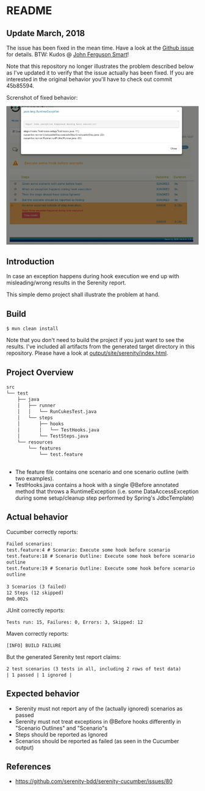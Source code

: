 # README

## Update March, 2018

The issue has been fixed in the mean time. Have a look at the
 [Github issue](https://github.com/serenity-bdd/serenity-cucumber/issues/80) for details. BTW: Kudos @ [John Ferguson Smart](https://github.com/wakaleo)!

Note that this repository no longer illustrates the problem described below as I've updated it to verify that the 
issue actually has been fixed. If you are interested in the original behavior you'll have to check out commit 45b85594.

Screnshot of fixed behavior:

![Screenshot of fixed report](https://raw.githubusercontent.com/datentyp/bugs-cucumber-hooks-and-serenity-report/master/output/fixed-report-screenshot.jpg)

## Introduction

In case an exception happens during hook execution we end up with misleading/wrong results in the Serenity report.

This simple demo project shall illustrate the problem at hand.

## Build

```
$ mvn clean install
```

Note that you don't need to build the project if you just want to see the results. I've included all artifacts from
 the generated target  directory in this repository. Please have a look at [output/site/serenity/index.html](https://rawgit.com/datentyp/bugs-cucumber-hooks-and-serenity-report/master/output/site/serenity/index.html).

## Project Overview 

```
src
└── test
    ├── java
    │   ├── runner
    │   │   └── RunCukesTest.java
    │   └── steps
    │       ├── hooks
    │       │   └── TestHooks.java
    │       └── TestSteps.java
    └── resources
        └── features
            └── test.feature


```

 * The feature file contains one scenario and one scenario outline (with two examples).
 * TestHooks.java contains a hook with a single @Before annotated method that throws a RuntimeException
   (i.e. some DataAccessException during some setup/cleanup step performed by Spring's JdbcTemplate) 


## Actual behavior

Cucumber correctly reports:

```
Failed scenarios:
test.feature:4 # Scenario: Execute some hook before scenario
test.feature:18 # Scenario Outline: Execute some hook before scenario outline
test.feature:19 # Scenario Outline: Execute some hook before scenario outline

3 Scenarios (3 failed)
12 Steps (12 skipped)
0m0.002s
```

JUnit correctly reports:

```
Tests run: 15, Failures: 0, Errors: 3, Skipped: 12
```
Maven correctly reports:

```
[INFO] BUILD FAILURE
```

But the generated Serenity test report claims:

```
2 test scenarios (3 tests in all, including 2 rows of test data)
| 1 passed | 1 ignored | 
```

## Expected behavior

* Serenity must not report any of the (actually ignored) scenarios as passed
* Serenity must not treat exceptions in @Before hooks differently in "Scenario Outlines" and "Scenario"s
* Steps should be reported as Ignored
* Scenarios should be reported as failed (as seen in the Cucumber output)


## References

 * https://github.com/serenity-bdd/serenity-cucumber/issues/80